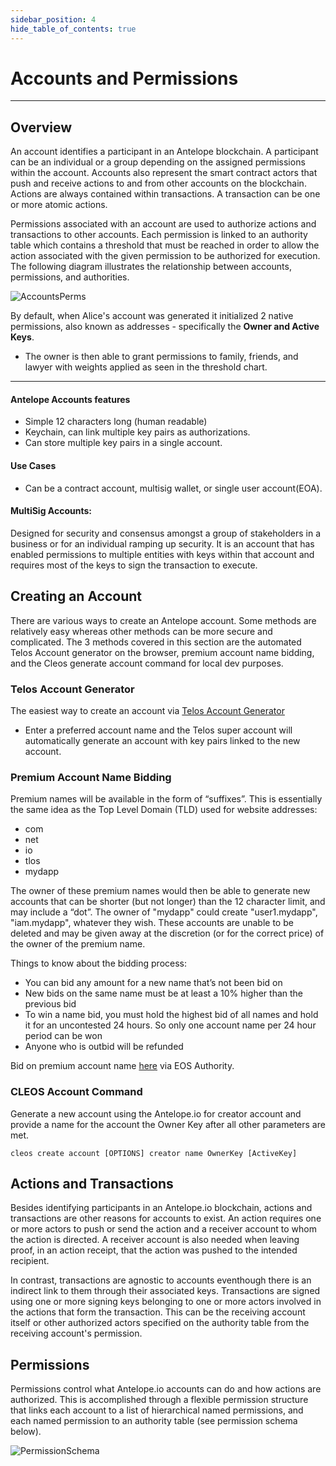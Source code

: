 ```yaml
---
sidebar_position: 4
hide_table_of_contents: true
---
```

# Accounts and Permissions
--------                                    -------- 

## Overview

An account identifies a participant in an Antelope blockchain. A participant can be an individual or a group depending on the assigned permissions within the account. Accounts also represent the smart contract actors that push and receive actions to and from other accounts on the blockchain. Actions are always contained within transactions. A transaction can be one or more atomic actions.

Permissions associated with an account are used to authorize actions and transactions to other accounts. Each permission is linked to an authority table which contains a threshold that must be reached in order to allow the action associated with the given permission to be authorized for execution. The following diagram illustrates the relationship between accounts, permissions, and authorities.


![AccountsPerms](/img/accounts_perms_auths.png)


By default, when Alice's account was generated it initialized 2 native permissions, also known as addresses - specifically the __Owner and Active Keys__.

- The owner is then able to grant permissions to family, friends, and lawyer with weights applied as seen in the threshold chart. 

----            -----           

#### __Antelope Accounts features__
- Simple 12 characters long (human readable)
- Keychain, can link multiple key pairs as authorizations. 
- Can store multiple key pairs in a single account. 

#### __Use Cases__ 
- Can be a contract account, multisig wallet, or single user account(EOA). 

#### MultiSig Accounts: 
Designed for security and consensus amongst a group of stakeholders in a business or for an individual ramping up security. It is an account that has enabled permissions to multiple entities with keys within that account and requires most of the keys to sign the transaction to execute.

## Creating an Account 
There are various ways to create an Antelope account. Some methods are relatively easy whereas other methods can be more secure and complicated. The 3 methods covered in this section are the automated Telos Account generator on the browser, premium account name bidding, and the Cleos generate account command for local dev purposes.



### Telos Account Generator
The easiest way to create an account via [Telos Account Generator](https://www.telos.net/signup)
- Enter a preferred account name and the Telos super account will automatically generate an account with key pairs linked to the new account. 

### Premium Account Name Bidding
Premium names will be available in the form of “suffixes”. This is essentially the same idea as the Top Level Domain (TLD) used for website addresses:

- com
- net
- io
- tlos
- mydapp
  
The owner of these premium names would then be able to generate new accounts that can be shorter (but not longer) than the 12 character limit, and may include a “dot”. The owner of "mydapp" could create "user1.mydapp", "iam.mydapp", whatever they wish. These accounts are unable to be deleted and may be given away at the discretion (or for the correct price) of the owner of the premium name.

Things to know about the bidding process:

- You can bid any amount for a new name that’s not been bid on
- New bids on the same name must be at least a 10% higher than the previous bid
- To win a name bid, you must hold the highest bid of all names and hold it for an uncontested 24 hours. So only one account name per 24 hour period can be won
- Anyone who is outbid will be refunded
  
Bid on premium account name [here](https://eosauthority.com/bidname?network=telos) via EOS Authority.

### CLEOS Account Command  
Generate a new account using the Antelope.io for creator account and provide a name for the account the Owner Key after all other parameters are met. 


```cleos create account [OPTIONS] creator name OwnerKey [ActiveKey]```




## Actions and Transactions 

Besides identifying participants in an Antelope.io blockchain, actions and transactions are other reasons for accounts to exist. An action requires one or more actors to push or send the action and a receiver account to whom the action is directed. A receiver account is also needed when leaving proof, in an action receipt, that the action was pushed to the intended recipient.

In contrast, transactions are agnostic to accounts eventhough there is an indirect link to them through their associated keys. Transactions are signed using one or more signing keys belonging to one or more actors involved in the actions that form the transaction. This can be the receiving account itself or other authorized actors specified on the authority table from the receiving account's permission.

## Permissions

Permissions control what Antelope.io accounts can do and how actions are authorized. This is accomplished through a flexible permission structure that links each account to a list of hierarchical named permissions, and each named permission to an authority table (see permission schema below).

![PermissionSchema](/img/premissionschema.png)
